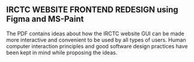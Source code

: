 ## IRCTC WEBSITE FRONTEND REDESIGN using Figma and MS-Paint

The PDF contains ideas about how the IRCTC website GUI can be made more interactive and convenient to be used by all types of users. Human computer interaction principles and good software design practices have been kept in mind while proposing the ideas.

